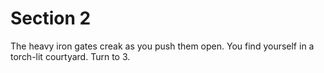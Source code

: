 # Section 2

The heavy iron gates creak as you push them open.
You find yourself in a torch-lit courtyard. Turn to 3.